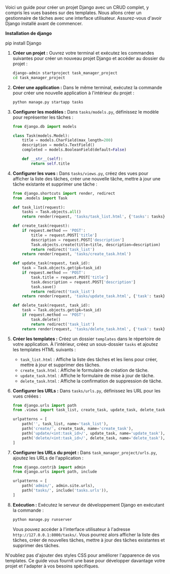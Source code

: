 Voici un guide pour créer un projet Django avec un CRUD complet, y compris les vues basées sur des templates. Nous allons créer un gestionnaire de tâches avec une interface utilisateur. Assurez-vous d'avoir Django installé avant de commencer.

**Installation de django** 

pip install Django

1. **Créer un projet :** Ouvrez votre terminal et exécutez les commandes suivantes pour créer un nouveau projet Django et accéder au dossier du projet :

   ```sh
   django-admin startproject task_manager_project
   cd task_manager_project
   ```

2. **Créer une application :** Dans le même terminal, exécutez la commande pour créer une nouvelle application à l'intérieur du projet :

   ```sh
   python manage.py startapp tasks
   ```

3. **Configurer les modèles :** Dans `tasks/models.py`, définissez le modèle pour représenter les tâches :

   ```python
   from django.db import models

   class Task(models.Model):
       title = models.CharField(max_length=200)
       description = models.TextField()
       completed = models.BooleanField(default=False)

       def __str__(self):
           return self.title
   ```

4. **Configurer les vues :** Dans `tasks/views.py`, créez des vues pour afficher la liste des tâches, créer une nouvelle tâche, mettre à jour une tâche existante et supprimer une tâche :

   ```python
   from django.shortcuts import render, redirect
   from .models import Task

   def task_list(request):
       tasks = Task.objects.all()
       return render(request, 'tasks/task_list.html', {'tasks': tasks})

   def create_task(request):
       if request.method == 'POST':
           title = request.POST['title']
           description = request.POST['description']
           Task.objects.create(title=title, description=description)
           return redirect('task_list')
       return render(request, 'tasks/create_task.html')

   def update_task(request, task_id):
       task = Task.objects.get(pk=task_id)
       if request.method == 'POST':
           task.title = request.POST['title']
           task.description = request.POST['description']
           task.save()
           return redirect('task_list')
       return render(request, 'tasks/update_task.html', {'task': task})

   def delete_task(request, task_id):
       task = Task.objects.get(pk=task_id)
       if request.method == 'POST':
           task.delete()
           return redirect('task_list')
       return render(request, 'tasks/delete_task.html', {'task': task})
   ```

5. **Créer les templates :** Créez un dossier `templates` dans le répertoire de votre application. À l'intérieur, créez un sous-dossier `tasks` et ajoutez les templates HTML suivants :

   - `task_list.html` : Affiche la liste des tâches et les liens pour créer, mettre à jour et supprimer des tâches.
   - `create_task.html` : Affiche le formulaire de création de tâche.
   - `update_task.html` : Affiche le formulaire de mise à jour de tâche.
   - `delete_task.html` : Affiche la confirmation de suppression de tâche.

6. **Configurer les URLs :** Dans `tasks/urls.py`, définissez les URL pour les vues créées :

   ```python
   from django.urls import path
   from .views import task_list, create_task, update_task, delete_task

   urlpatterns = [
       path('', task_list, name='task_list'),
       path('create/', create_task, name='create_task'),
       path('update/<int:task_id>/', update_task, name='update_task'),
       path('delete/<int:task_id>/', delete_task, name='delete_task'),
   ]
   ```

7. **Configurer les URLs du projet :** Dans `task_manager_project/urls.py`, ajoutez les URLs de l'application :

   ```python
   from django.contrib import admin
   from django.urls import path, include

   urlpatterns = [
       path('admin/', admin.site.urls),
       path('tasks/', include('tasks.urls')),
   ]
   ```

8. **Exécution :** Exécutez le serveur de développement Django en exécutant la commande :

   ```sh
   python manage.py runserver
   ```

   Vous pouvez accéder à l'interface utilisateur à l'adresse `http://127.0.0.1:8000/tasks/`. Vous pourrez alors afficher la liste des tâches, créer de nouvelles tâches, mettre à jour des tâches existantes et supprimer des tâches.

N'oubliez pas d'ajouter des styles CSS pour améliorer l'apparence de vos templates. Ce guide vous fournit une base pour développer davantage votre projet et l'adapter à vos besoins spécifiques.